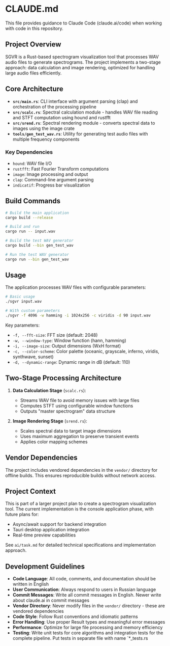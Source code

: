# CLAUDE.md

This file provides guidance to Claude Code (claude.ai/code) when working with code in this repository.

## Project Overview

SGVR is a Rust-based spectrogram visualization tool that processes WAV audio files to generate spectrograms. The project implements a two-stage approach: data calculation and image rendering, optimized for handling large audio files efficiently.

## Core Architecture

- **`src/main.rs`**: CLI interface with argument parsing (clap) and orchestration of the processing pipeline
- **`src/scalc.rs`**: Spectral calculation module - handles WAV file reading and STFT computation using hound and rustfft
- **`src/srend.rs`**: Spectral rendering module - converts spectral data to images using the image crate
- **`tools/gen_test_wav.rs`**: Utility for generating test audio files with multiple frequency components

### Key Dependencies

- `hound`: WAV file I/O
- `rustfft`: Fast Fourier Transform computations
- `image`: Image processing and output
- `clap`: Command-line argument parsing
- `indicatif`: Progress bar visualization

## Build Commands

```bash
# Build the main application
cargo build --release

# Build and run
cargo run -- input.wav

# Build the test WAV generator
cargo build --bin gen_test_wav

# Run the test WAV generator
cargo run --bin gen_test_wav
```

## Usage

The application processes WAV files with configurable parameters:

```bash
# Basic usage
./sgvr input.wav

# With custom parameters
./sgvr -f 4096 -w hamming -i 1024x256 -c viridis -d 90 input.wav
```

Key parameters:

- `-f, --fft-size`: FFT size (default: 2048)
- `-w, --window-type`: Window function (hann, hamming)
- `-i, --image-size`: Output dimensions (WxH format)
- `-c, --color-scheme`: Color palette (oceanic, grayscale, inferno, viridis, synthwave, sunset)
- `-d, --dynamic-range`: Dynamic range in dB (default: 110)

## Two-Stage Processing Architecture

1. **Data Calculation Stage** (`scalc.rs`):
   - Streams WAV file to avoid memory issues with large files
   - Computes STFT using configurable window functions
   - Outputs "master spectrogram" data structure

2. **Image Rendering Stage** (`srend.rs`):
   - Scales spectral data to target image dimensions
   - Uses maximum aggregation to preserve transient events
   - Applies color mapping schemes

## Vendor Dependencies

The project includes vendored dependencies in the `vendor/` directory for offline builds. This ensures reproducible builds without network access.

## Project Context

This is part of a larger project plan to create a spectrogram visualization tool. The current implementation is the console application phase, with future plans for:

- Async/await support for backend integration
- Tauri desktop application integration
- Real-time preview capabilities

See `ai/task.md` for detailed technical specifications and implementation approach.

## Development Guidelines

- **Code Language**: All code, comments, and documentation should be written in English
- **User Communication**: Always respond to users in Russian language
- **Commit Messages**: Write all commit messages in English. Newer write about claude.ai in commit messages
- **Vendor Directory**: Never modify files in the `vendor/` directory - these are vendored dependencies
- **Code Style**: Follow Rust conventions and idiomatic patterns
- **Error Handling**: Use proper Result types and meaningful error messages
- **Performance**: Optimize for large file processing and memory efficiency
- **Testing**: Write unit tests for core algorithms and integration tests for the complete pipeline. Put tests in separate file with name `*_tests.rs
